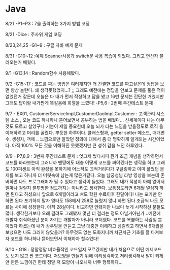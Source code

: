 # Java

8/21 -P1~P3 : 7을 출력하는 3가지 방법 코딩 

8/21 -Dice : 주사위 게임 코딩 

8/23,24,25 -G1~9 : 구글 자바 예제 문제 

8/31 -G10~12 :예제 Scanner사용과 switch문 사용 복습이 되었다. 그리고 연산자 불러오는거 배웠다.

9/1 -G13,14 : Random함수 사용해봤다.

9/2 -G15~17 : 코드를 짜는 방법은 여러개지만 더 간결한 코드를 짜고싶은데 정답을 보면 항상 놀란다. 왜 생각못했었지...? ;;
              그래도 예전에는 정답을 안보고 문제를 풀은 적이 없었던거 같은데 오늘은 다 내가 먼저 작성하고 답을 봤고 16번 문제는 간단한 거였지만 그래도 답이랑 내가짠게 똑같음에 희열을 
              느꼈다!
    -P5,6 : 2번째 주간테스트 문제
    
9/7 - EX01, CustomerServiceImpl,CustomerDaoImpl,Customer : 
      고객관리 시스템 소스 , 오늘 코드 하나하나 뜯어보면서 공부하는 법을 배웠다... 신세계이다 나는 아무것도 모르고 살았구나 기본이 제일 중요한데 오늘 뇌가 타는 느낌을 받을정도로 로직         을 이해하려고 머리를 굴렸다. 뿌듯한 하루이다.
      클래스형과, getter setter 메소드, 매개변수, 생성자, 객체 .. 느낌으로만 알았던 정의에 대해서 좀 더 명확하게 알게되는 시간이었다.  아직 100% 모든 것을 이해하진 못했겠지만 큰 성취       감을 느낀 하루였다.
     
9/9 - P7,8,9 : 3번째 주간테스트 문제 : 엊그제 썼다시피 뭔가 조금 개념을 생각하면서 코드를 바라보는데 그러니까 맨땅에도 대충 어떻게 코드를 짜야겠다는 생각을 하고 그래도 100퍼센트 아직 완성을 못하기에 어느적도 끄적거리다가 구글링하고 이미 풀었던 문제를 보고 하니까 더 머릿속에 남는게 많은거같다. 오늘 남궁성님 라방 영상을 보는데 존버하면 나도 프로그래머가 될 수 있다고 생각이 들었다. 그래도 내가 적성이 아예 없어서 얼마나 걸릴지 불투명한 정도까지는 아니라고 생각한다. 보통정도라면 6개월 열심히 하면 된다고 하셨으니 앞으로 6개월이라고 쳐도 학원 수료이후 한달이다! 나는 포기만 안하면 된다 포기하지 말자 영타도 158에서 258로 늘렸지 않냐 하면 된다 조금씩 나도 모르는 사이에 성장한다. 아직 28살이다. 비교하면 안돼지만 나보다 늦게 시작하신 분들도 많다. 생각한거보다 오래 걸려도 그래봤자 몇년 더 걸리는 정도 아닐거아닌가 ..예전에 개발자 취직하셨던 분이 자기는 개발자가 아니라 코더였다. 코드를 복붙하는 사람일 뿐이었다 하셨는데
내가 상우말을 안듣고 그냥 대충만 이해하고 넘길려고 하면서 6개월을 보냈으면 나도 그러지 않았을까? 아무것도 없는 도화지니까 차근차근 기초를 잘 다져보자 코드를 하나하나 뜯어보면서 이해하자 할수있다!

9/10 - G18 : 정말정말 비효율적인 코드일지 모르겠지만 내가 처음으로 어떤 예제코드도 보지 않고 짠 코드이다. 저모양을 만들기 위해 이리생각하고 저리생각해서 말이 되게만 만든 느낌이긴 한데
정말 저 모양이 나오니까 너무 행복하다...
